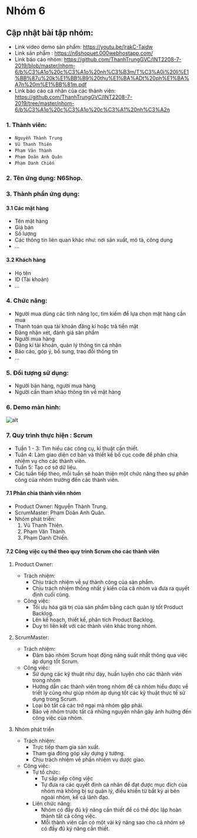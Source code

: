 # Nhóm 6

## Cập nhật bài tập nhóm:
* Link video demo sản phẩm: https://youtu.be/lrakC-Taidw
* Link sản phẩm : https://n6shopuet.000webhostapp.com/
* Link báo cáo nhóm: https://github.com/ThanhTrungGVC/INT2208-7-2019/blob/master/nhom-6/b%C3%A1o%20c%C3%A1o%20nh%C3%B3m/T%C3%A0i%20li%E1%BB%87u%20k%E1%BB%B9%20thu%E1%BA%ADt%20ph%E1%BA%A7n%20m%E1%BB%81m.pdf
* Link báo cáo cá nhân của các thành viên: https://github.com/ThanhTrungGVC/INT2208-7-2019/tree/master/nhom-6/b%C3%A1o%20c%C3%A1o%20c%C3%A1%20nh%C3%A2n

### 1. Thành viên:
* `Nguyễn Thành Trung`
* `Vũ Thanh Thiên`
* `Phạm Văn Thành`
* `Phạm Doãn Anh Quân`
* `Phạm Danh Chiến`

### 2. Tên ứng dụng: N6Shop.

### 3. Thành phần ứng dụng:
#### 3.1 Các mặt hàng
* Tên mặt hàng
* Giá bán
* Số lượng
* Các thông tin liên quan khác như: nơi sản xuất, mô tả, công dụng
* ...


#### 3.2 Khách hàng
* Họ tên
* ID (Tài khoản)
* ...

### 4. Chức năng:
* Người mua dùng các tính năng lọc, tìm kiếm để lựa chọn mặt hàng cần mua
* Thanh toán qua tài khoản đăng kí hoặc trả tiền mặt
* Đăng nhận xét, đánh giá sản phẩm
* Người mua hàng
* Đăng kí tài khoản, quản lý thông tin cá nhân
* Báo cáo, góp ý, bổ sung, trao đổi thông tin
* ... 

### 5. Đối tượng sử dụng:
* Người bán hàng, người mua hàng
* Người cần tham khảo thông tin về mặt hàng

### 6. Demo màn hình:
![alt](https://scontent.fhan2-3.fna.fbcdn.net/v/t1.15752-9/51979942_609360689535139_3334627215798173696_n.jpg?_nc_cat=107&_nc_oc=AQmm36XSQ3br7EljYCvJeh0xEwgWyurkSkBIA5miI2q9JwT6Hxb6tS4jKprZd_TN4Dw&_nc_ht=scontent.fhan2-3.fna&oh=5af781cec604d6d81b5652829bb00724&oe=5CF728D6)

### 7. Quy trình thực hiện : Scrum
* Tuần 1 - 3: Tìm hiểu các công cụ, kĩ thuật cần thiết.
* Tuần 4: Làm giao diện cơ bản và thiết kế bố cục code để phân chia nhiệm vụ cho các thành viên.
* Tuần 5: Tạo cơ sở dữ liệu.
* Các tuần tiếp theo, mỗi tuần sẽ hoàn thiện một chức năng theo sự phân công của nhóm trưởng đến các thành viên.

#### 7.1 Phân chia thành viên nhóm
* Product Owner: Nguyễn Thành Trung.
* ScrumMaster: Phạm Doãn Anh Quân.
* Nhóm phát triển:
	1. Vũ Thanh Thiên.
	2. Phạm Văn Thành.
	3. Phạm Danh Chiến.

#### 7.2 Công việc cụ thể theo quy trình Scrum cho các thành viên
1. Product Owner:
	* Trách nhiệm:
		- Chịu trách nhiệm về sự thành công của sản phẩm.
		- Chịu trách nhiệm thống nhất ý kiến của cả nhóm và đưa ra quyết định cuối cùng.
	* Công việc:
		- Tối ưu hóa giá trị của sản phẩm bằng cách quản lý tốt Product Backlog.
		- Lên kế hoạch, thiết kế, phân tích Product Backlog.
		- Duy trì liên kết với các thành viên khác trong nhóm.
2. ScrumMaster:
	* Trách nhiệm:
		- Đảm bảo nhóm Scrum hoạt động năng suất nhất thông qua việc áp dụng tốt Scrum.
	* Công việc:
		- Sử dụng các kỹ thuật như dạy, huấn luyện cho các thành viên trong nhóm
		- Hướng dẫn các thành viên trong nhóm để cả nhóm hiểu được về triết lý cũng như giúp nhóm áp dụng tốt các kỹ thuật thực tế sử dụng trong Scrum.
        - Loại bỏ tất cả các trở ngại mà nhóm gặp phải.
        - Bảo vệ nhóm trước tất cả những nguyên nhân gây ảnh hưởng đến công việc của nhóm.

3. Nhóm phát triển
	* Trách nhiệm:
		- Trực tiếp tham gia sản xuất.
		- Tham gia đóng góp xây dựng ý tưởng.
		- Chịu trách nhiệm về phần nhiệm vụ dược giao.
	* Công việc:
		- Tự tổ chức:
			* Tự sắp xếp công việc
			* Tự đưa ra các quyết định cá nhân để đạt được mục đích của nhóm mà không bị sự quản lý, điều khiển từ bất kỳ ai bên ngoài nhóm, kể cả lãnh đạo.
		- Liên chức năng:
			* Nhóm có đầy đủ kỹ năng cần thiết để có thể độc lập hoàn thành tất cả công việc.
			* Mỗi thành viên cần có một vài kỹ năng sao cho cả nhóm sẽ có đầy đủ ký năng cần thiết.
